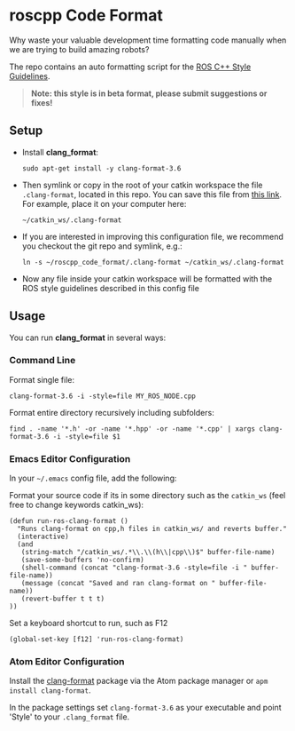 # roscpp Code Format
Why waste your valuable development time formatting code manually when we are trying to build amazing robots?

The repo contains an auto formatting script for the [ROS C++ Style Guidelines](http://wiki.ros.org/CppStyleGuide).

> **Note: this style is in beta format, please submit suggestions or fixes!**

## Setup

 * Install **clang_format**:

   ``sudo apt-get install -y clang-format-3.6``

 * Then symlink or copy in the root of your catkin workspace the file ``.clang-format``, located in this repo. You can save this file from [this link](https://raw.githubusercontent.com/davetcoleman/roscpp_code_format/master/.clang-format). For example, place it on your computer here:

   ``~/catkin_ws/.clang-format``

 * If you are interested in improving this configuration file, we recommend you checkout the git repo and symlink, e.g.:

   ``ln -s ~/roscpp_code_format/.clang-format ~/catkin_ws/.clang-format``

 * Now any file inside your catkin workspace will be formatted with the ROS style guidelines described in this config file

## Usage

You can run **clang_format** in several ways:

### Command Line

Format single file:

    clang-format-3.6 -i -style=file MY_ROS_NODE.cpp

Format entire directory recursively including subfolders:

    find . -name '*.h' -or -name '*.hpp' -or -name '*.cpp' | xargs clang-format-3.6 -i -style=file $1

### Emacs Editor Configuration

In your ``~/.emacs`` config file, add the following:

Format your source code if its in some directory such as the ``catkin_ws`` (feel free to change keywords catkin_ws):

```
(defun run-ros-clang-format ()
  "Runs clang-format on cpp,h files in catkin_ws/ and reverts buffer."
  (interactive)
  (and
   (string-match "/catkin_ws/.*\\.\\(h\\|cpp\\)$" buffer-file-name)
   (save-some-buffers 'no-confirm)
   (shell-command (concat "clang-format-3.6 -style=file -i " buffer-file-name))
   (message (concat "Saved and ran clang-format on " buffer-file-name))
   (revert-buffer t t t)
))
```

Set a keyboard shortcut to run, such as F12

    (global-set-key [f12] 'run-ros-clang-format)

### Atom Editor Configuration

Install the [clang-format](https://atom.io/packages/clang-format) package via the Atom package manager or ``apm install clang-format``.

In the package settings set ``clang-format-3.6`` as your executable and point 'Style' to your ``.clang_format`` file.
